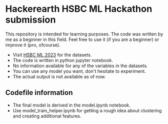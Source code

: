 # Hackerearth HSBC ML Hackathon submission #

This repository is intended for learning purposes. The code was written by me as a beginner in this field. Feel free to use it (if you are a beginner) or improve it (pro, ofcourse).

- Visit [HSBC ML 2023](https://www.kaggle.com/datasets/ashisparida/hsbc-ml-hackathon-2023) for the datasets.
- The code is written in python jupyter notebook.
- No information available for any of the variables in the datasets.
- You can use any model you want, don't hesitate to experiment.
- The actual output is not available as of now. 

## Codefile information ##

- The final model is derived in the model.ipynb notebook.
- Use model_train_helper.ipynb for getting a rough idea about clustering and creating additional features.
